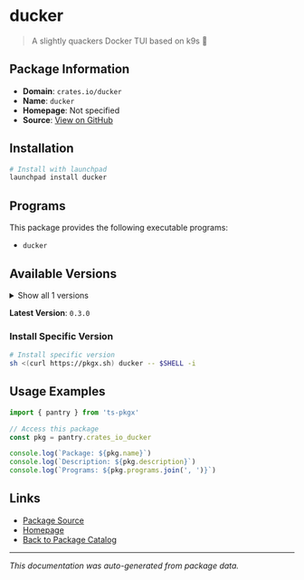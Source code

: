 # ducker

> A slightly quackers Docker TUI based on k9s 🦆

## Package Information

- **Domain**: `crates.io/ducker`
- **Name**: `ducker`
- **Homepage**: Not specified
- **Source**: [View on GitHub](https://github.com/pkgxdev/pantry/tree/main/projects/crates.io/ducker/package.yml)

## Installation

```bash
# Install with launchpad
launchpad install ducker
```

## Programs

This package provides the following executable programs:

- `ducker`

## Available Versions

<details>
<summary>Show all 1 versions</summary>

- `0.3.0`

</details>

**Latest Version**: `0.3.0`

### Install Specific Version

```bash
# Install specific version
sh <(curl https://pkgx.sh) ducker -- $SHELL -i
```

## Usage Examples

```typescript
import { pantry } from 'ts-pkgx'

// Access this package
const pkg = pantry.crates_io_ducker

console.log(`Package: ${pkg.name}`)
console.log(`Description: ${pkg.description}`)
console.log(`Programs: ${pkg.programs.join(', ')}`)
```

## Links

- [Package Source](https://github.com/pkgxdev/pantry/tree/main/projects/crates.io/ducker/package.yml)
- [Homepage](#)
- [Back to Package Catalog](../package-catalog.md)

---

*This documentation was auto-generated from package data.*
